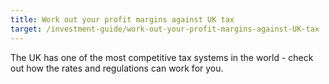 ```yaml
---
title: Work out your profit margins against UK tax
target: /investment-guide/work-out-your-profit-margins-against-UK-tax
---
```


The UK has one of the most competitive tax systems in the world - check out how the rates and regulations can work for you.